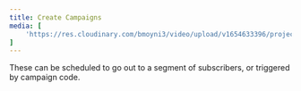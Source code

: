 ```yaml
---
title: Create Campaigns
media: [
    'https://res.cloudinary.com/bmoyni3/video/upload/v1654633396/projects/videos/sms-campaigns_mbufgu.mp4'
]
---
```


These can be scheduled to go out to a segment of subscribers, or triggered by campaign code.